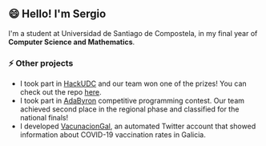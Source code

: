 ## 😄 Hello! I'm Sergio 

I'm a student at Universidad de Santiago de Compostela, in my final year of **Computer Science and Mathematics**.

### ⚡ Other projects
- I took part in [HackUDC](https://hackudc.gpul.org/) and our team won one of the prizes! You can check out the repo [here](https://github.com/CastilloDel/costaCompas).
- I took part in [AdaByron](https://ada-byron.es/2023/nac/) competitive programming contest. Our team achieved second place in the regional phase and classified for the national finals!
- I developed [VacunacionGal](https://twitter.com/VacunacionGal), an automated Twitter account that showed information about COVID-19 vaccination rates in Galicia.
